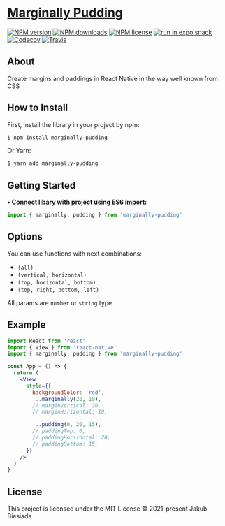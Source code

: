 # [Marginally Pudding](https://github.com/native-ly/marginally-pudding)

[![NPM version](https://img.shields.io/npm/v/marginally-pudding?style=flat-square)](https://www.npmjs.com/package/marginally-pudding)
[![NPM downloads](https://img.shields.io/npm/dm/marginally-pudding?style=flat-square)](https://www.npmjs.com/package/marginally-pudding)
[![NPM license](https://img.shields.io/npm/l/marginally-pudding?style=flat-square)](https://www.npmjs.com/package/marginally-pudding)
[![run in expo snack](https://img.shields.io/badge/Run%20in%20Snack-4630EB?style=flat-square&logo=EXPO&labelColor=FFF&logoColor=000)](https://snack.expo.io/@jbiesiada/marginally-pudding)
[![Codecov](https://img.shields.io/codecov/c/github/native-ly/marginally-pudding?style=flat-square)](https://codecov.io/gh/native-ly/marginally-pudding)
[![Travis](https://img.shields.io/travis/com/native-ly/marginally-pudding/main?style=flat-square)](https://travis-ci.com/native-ly/marginally-pudding)

## About

Create margins and paddings in React Native in the way well known from CSS

## How to Install

First, install the library in your project by npm:

```sh
$ npm install marginally-pudding
```

Or Yarn:

```sh
$ yarn add marginally-pudding
```

## Getting Started

**• Connect libary with project using ES6 import:**

```js
import { marginally, pudding } from 'marginally-pudding'
```

## Options

You can use functions with next combinations:

- `(all)`
- `(vertical, horizontal)`
- `(top, horizontal, bottom)`
- `(top, right, bottom, left)`

All params are `number` or `string` type

## Example

```jsx
import React from 'react'
import { View } from 'react-native'
import { marginally, pudding } from 'marginally-pudding'

const App = () => {
  return (
    <View
      style={{
        backgroundColor: 'red',
        ...marginally(20, 10),
        // marginVertical: 20,
        // marginHorizontal: 10,

        ...pudding(0, 20, 15),
        // paddingTop: 0,
        // paddingHorizontal: 20,
        // paddingBottom: 15,
      }}
    />
  )
}
```

## License

This project is licensed under the MIT License © 2021-present Jakub Biesiada
